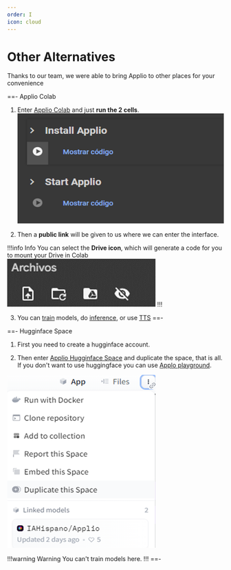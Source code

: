```yaml
---
order: I
icon: cloud
---
```


# Other Alternatives
Thanks to our team, we were able to bring Applio to other places for your convenience

==- Applio Colab
 1. Enter [Applio Colab](https://colab.research.google.com/github/iahispano/applio/blob/master/assets/Applio.ipynb) and just **run the 2 cells**.
 ![](../assets/Colab.png)

 2. Then a **public link** will be given to us where we can enter the interface.

 !!!info Info
 You can select the **Drive icon**, which will generate a code for you to mount your Drive in Colab
 ![](../assets/Drive.png)
 !!!

 3. You can [train](/get-started\training.md/) models, do [inference](/get-started\inferencing.md/), or use [TTS](/get-started\tts.md/)
==- 

==- Hugginface Space
 1. First you need to create a hugginface account.

 2. Then enter [Applio Hugginface Space](https://huggingface.co/spaces/IAHispano/Applio) and duplicate the space, that is all. If you don't want to use huggingface you can use  [Applo playground](https://applio.org/playground).
 
 ![](../assets/Duplicate.png)
 
 !!!warning Warning
 You can't train models here.
 !!!
==- 
